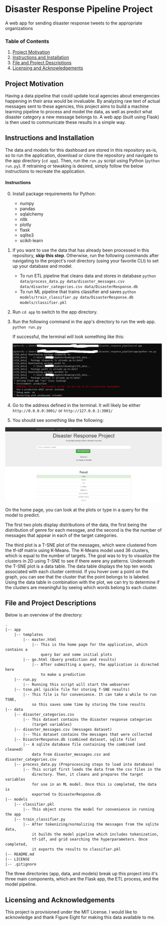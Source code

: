# Disaster Response Pipeline Project

A web app for sending disaster response tweets to the appropriate organizations

### Table of Contents

1. [Project Motivation](#motivation)
2. [Instructions and Installation](#installation)
3. [File and Project Descriptions](#files)
4. [Licensing and Acknowledgements](#licensing)

## Project Motivation<a name="motivation"></a>

Having a data pipeline that could update local agencies about emergencies happening in their area would be invaluable. By analyzing raw text of actual messages sent to these agencies, this project aims to build a machine learning pipeline to process and model the data, as well as predict what disaster category a new message belongs to. A web app (built using Flask) is then used to communicate these results in a simple way. 

## Instructions and Installation <a name="installation"></a>

The data and models for this dashboard are stored in this repository as-is, so to run the application, download or clone the repository and navigate to the app directory (`cd app`). Then, run the `run.py` script using Python (`python run.py`). If retraining or tewaking is desired, simply follow the below instructions to recreate the application.

#### Instructions

0. Install package requirements for Python:
    - numpy
    - pandas
    - sqlalchemy
    - nltk
    - plotly
    - flask
    - sqlite3
    - scikit-learn

1. If you want to use the data that has already been processed in this repository, **skip this step**. Otherwise, run the following commands after navigating to the project's root directory (using your favorite CLI) to set up your database and model. 

    - To run ETL pipeline that cleans data and stores in database
        `python data/process_data.py data/disaster_messages.csv data/disaster_categories.csv data/DisasterResponse.db`
    - To run ML pipeline that trains classifier and saves
        `python models/train_classifier.py data/DisasterResponse.db models/classifier.pkl`

2. Run `cd app` to switch to the app directory.

3. Run the following command in the app's directory to run the web app.
    `python run.py`

    If successful, the terminal will look something like this:
    
    ![Successful Flask Deployment](./pics/flask_deployment.png)

4. Go to the address defined in the terminal. It will likely be either `http://0.0.0.0:3001/` or `http://127.0.0.1:3001/`

5. You should see something like the following: 

![Home Page](./pics/home_page.png)

On the home page, you can look at the plots or type in a query for the model to predict. 

The first two plots display distributions of the data, the first being the distribution of genre for each messgae, and the second is the the number of messages that appear in each of the target categories. 

The third plot is a T-SNE plot of the messages, which were clustered from the tf-idf matrix using K-Means. The K-Means model used 36 clusters, which is equal to the number of targets. The goal was to try to visualize the clusters in 2D using T-SNE to see if there were any patterns. Underneath the T-SNE plot is a data table. The data table displays the top ten words associated with each cluster centroid. If you hover over a point on the graph, you can see that the cluster that the point belongs to is labeled. Using the data table in combination with the plot, we can try to determine if the clusters are meaningful by seeing which words belong to each cluster.

## File and Project Descriptions <a name="files"></a>

Below is an overview of the directory:

    .
	|-- app
    	|-- templates
    		|-- master.html
        		|-- This is the home page for the application, which contains a
            		query bar and some initial plots
    		|-- go.html (Query prediction and results)
        		|-- After submitting a query, the application is directed here
            		to make a prediction
		|-- run.py
    		|-- Running this script will start the webserver
		|-- tsne.pkl (pickle file for storing T-SNE results)
    		|-- This file is for convenience. It can take a while to run TSNE,
        		so this saves some time by storing the tsne results
	|-- data
		|-- disaster_categories.csv
    		|-- This dataset contains the disaster response categories
        		(target variables)
		|-- disaster_messages.csv (messages dataset)
    		|-- This dataset contains the messages that were collected
		|-- DisasterResponse.db (combined dataset, sqlite file)
    		|-- A sqlite database file containing the combined (and cleaned)
        		data from disaster_messages.csv and disaster_categories.csv
		|-- process_data.py (Preprocessing steps to load into database)
    		|-- This script first loads the data from the csv files in the 
        		directory. Then, it cleans and prepares the target variables
        		for use in an ML model. Once this is completed, the data is
        		exported to DisasterResponse.db
	|-- models
    	|-- classifier.pkl 
        	|-- This object stores the model for convenience in running the app
		|-- train_classifier.py 
    		|-- After tokenizing/normalizing the messages from the sqlite data,
        		it builds the model pipeline which includes tokenization,
        		tf-idf, and grid searching the hyperparameters. Once completed,
        		it exports the results to classifier.pkl
    |-- README.md
    |-- LICENSE
    |-- .gitignore

The three directories (app, data, and models) break up this project into it's
three main components, which are the Flask app, the ETL process, and the model
pipeline.

## Licensing and Acknowledgements<a name="licensing"></a>

This project is provisioned under the MIT License. I would like to acknowledge
and thank Figure Eight for making this data available to me.
